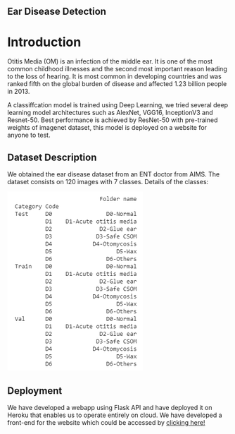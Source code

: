 ## Ear Disease Detection

# Introduction

Otitis Media (OM) is an infection of the middle ear. It is one of the most common childhood illnesses and the second most important reason leading to the loss of hearing. It is most common in developing countries and was ranked fifth on the global burden of disease and affected 1.23 billion people in 2013.


A classiffcation model is trained using Deep Learning, we tried several deep learning model architectures such as AlexNet, VGG16, InceptionV3 and Resnet-50. Best performance is achieved by ResNet-50 with pre-trained weights of imagenet dataset, this model is deployed on a website for anyone to test. 

## Dataset Description

We obtained the ear disease dataset from an ENT doctor from AIMS. The dataset consists on 120 images with 7 classes. Details of the classes: 

![alt text](images/Dataset_Description.png?raw=true)



## Deployment

We have developed a webapp using Flask API and have deployed it on Heroku that enables us to operate entirely on cloud.
We have developed a front-end for the website which could be accessed by [clicking here!](https://otology.netlify.com)
